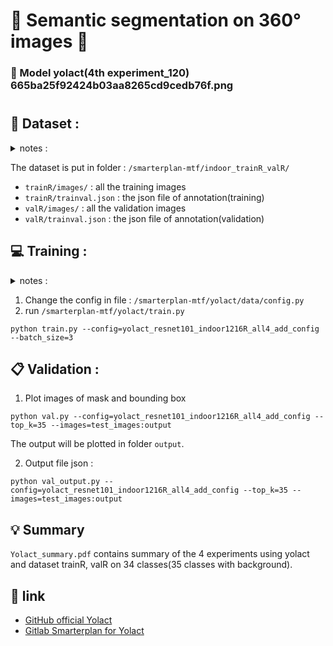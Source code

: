 # :cherry_blossom: Semantic segmentation on 360° images :cherry_blossom:



### :tea: Model yolact(4th experiment_120) 665ba25f92424b03aa8265cd9cedb76f.png 




#


## :floppy_disk: Dataset :

<details>
  <summary> notes : </summary>
  
  1. From lableme to coco : From [this github](https://github.com/Tony607/labelme2coco.git), please use the [file](https://github.com/Tony607/labelme2coco/blob/master/labelme2coco.py) to generate teh coco json.
</details>

The dataset is put in folder : `/smarterplan-mtf/indoor_trainR_valR/`
- `trainR/images/` : all the training images
- `trainR/trainval.json` : the json file of annotation(training)
- `valR/images/` : all the validation images
- `valR/trainval.json` : the json file of annotation(validation)

## :computer: Training :
<details>
  <summary> notes : </summary>
  
  1. Please, make sure your pc has appropiate GPU.
  2. Finetune : Please, go to this [link](https://github.com/dbolya/yolact/issues/36) for instruction.
  3. To change configuration : Here is the [file](/smarterplan-mtf/yolact/data/config.py). Please, create a variable in section `YOLACT v1.0 CONFIGS`.
</details>

1. Change the config in file : `/smarterplan-mtf/yolact/data/config.py`
2. run `/smarterplan-mtf/yolact/train.py`
```
python train.py --config=yolact_resnet101_indoor1216R_all4_add_config --batch_size=3
```

## :clipboard: Validation :
1. Plot images of mask and bounding box
```
python val.py --config=yolact_resnet101_indoor1216R_all4_add_config --top_k=35 --images=test_images:output
```

The output will be plotted in folder `output`.

2. Output file json :
```
python val_output.py --config=yolact_resnet101_indoor1216R_all4_add_config --top_k=35 --images=test_images:output
```

## :bulb: Summary

`Yolact_summary.pdf` contains summary of the 4 experiments using yolact and dataset trainR, valR on 34 classes(35 classes with background). 

## :doughnut: link
- [GitHub official Yolact](https://github.com/dbolya/yolact)
- [Gitlab Smarterplan for Yolact](https://gitlab.com/thai-binh.phan/smarterplan-mtf/-/tree/yolact/)

